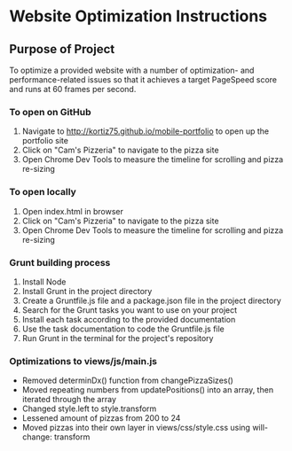 # Website Optimization Instructions

## Purpose of Project

To optimize a provided website with a number of optimization- and performance-related issues so that it achieves a target PageSpeed score and runs at 60 frames per second.

### To open on GitHub

1. Navigate to http://kortiz75.github.io/mobile-portfolio to open up the portfolio site
2. Click on "Cam's Pizzeria" to navigate to the pizza site
3. Open Chrome Dev Tools to measure the timeline for scrolling and pizza re-sizing

### To open locally

1. Open index.html in browser
2. Click on "Cam's Pizzeria" to navigate to the pizza site
3. Open Chrome Dev Tools to measure the timeline for scrolling and pizza re-sizing

### Grunt building process

1. Install Node
2. Install Grunt in the project directory
3. Create a Gruntfile.js file and a package.json file in the project directory
4. Search for the Grunt tasks you want to use on your project
5. Install each task according to the provided documentation
6. Use the task documentation to code the Gruntfile.js file
7. Run Grunt in the terminal for the project's repository

### Optimizations to views/js/main.js

* Removed determinDx() function from changePizzaSizes()
* Moved repeating numbers from updatePositions() into an array, then iterated through the array
* Changed style.left to style.transform
* Lessened amount of pizzas from 200 to 24
* Moved pizzas into their own layer in views/css/style.css using will-change: transform
